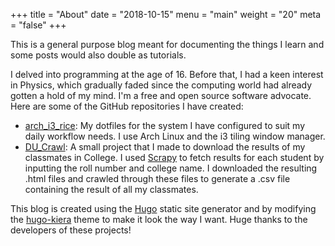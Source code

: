 +++
title = "About"
date = "2018-10-15"
menu = "main"
weight = "20"
meta = "false"
+++

This is a general purpose blog meant for documenting the things I learn and some posts would also double as tutorials.


I delved into programming at the age of 16. Before that, I had a keen interest in Physics, which gradually faded since the computing world had already gotten a hold of my mind. I'm a free and open source software advocate. Here are some of the GitHub repositories I have created:

* [arch_i3_rice](https://github.com/genericspecimen/arch_i3_rice): My dotfiles for the system I have configured to suit my daily workflow needs. I use Arch Linux and the i3 tiling window manager. 
* [DU_Crawl](https://github.com/genericspecimen/DU_Crawl): A small project that I made to download the results of my classmates in College. I used [Scrapy](https://scrapy.org/) to fetch results for each student by inputting the roll number and college name. I downloaded the resulting .html files and crawled through these files to generate a .csv file containing the result of all my classmates.

This blog is created using the [Hugo](https://gohugo.io/) static site generator and by modifying the [hugo-kiera](https://github.com/avianto/hugo-kiera) theme to make it look the way I want. Huge thanks to the developers of these projects!